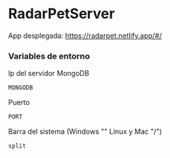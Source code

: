 # RadarPetServer

App desplegada: https://radarpet.netlify.app/#/

### Variables de entorno
Ip del servidor MongoDB
```
MONGODB
```
Puerto
```
PORT
```
Barra del sistema (Windows "\" Linux y Mac "/")
```
split
```
